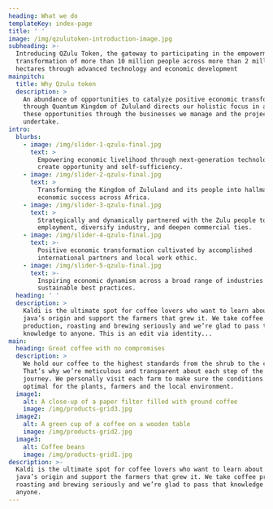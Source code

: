 ```yaml
---
heading: What we do
templateKey: index-page
title: ' '
image: /img/qzulutoken-introduction-image.jpg
subheading: >-
  Introducing QZulu Token, the gateway to participating in the empowerment and
  transformation of more than 10 million people across more than 2 million
  hectares through advanced technology and economic development
mainpitch:
  title: Why Qzulu token
  description: >
    An abundance of opportunities to catalyze positive economic transformation
    through Quantum Kingdom of Zululand directs our holistic focus in addressing
    these opportunities through the businesses we manage and the projects they
    undertake.
intro:
  blurbs:
    - image: /img/slider-1-qzulu-final.jpg
      text: >
        Empowering economic livelihood through next-generation technologies to
        create opportunity and self-sufficiency.
    - image: /img/slider-2-qzulu-final.jpg
      text: >
        Transforming the Kingdom of Zululand and its people into hallmarks of
        economic success across Africa.
    - image: /img/slider-3-qzulu-final.jpg
      text: >
        Strategically and dynamically partnered with the Zulu people to create
        employment, diversify industry, and deepen commercial ties.
    - image: /img/slider-4-qzulu-final.jpg
      text: >-
        Positive economic transformation cultivated by accomplished
        international partners and local work ethic.
    - image: /img/slider-5-qzulu-final.jpg
      text: >-
        Inspiring economic dynamism across a broad range of industries through
        sustainable best practices.
  heading: ' '
  description: >
    Kaldi is the ultimate spot for coffee lovers who want to learn about their
    java’s origin and support the farmers that grew it. We take coffee
    production, roasting and brewing seriously and we’re glad to pass that
    knowledge to anyone. This is an edit via identity...
main:
  heading: Great coffee with no compromises
  description: >
    We hold our coffee to the highest standards from the shrub to the cup.
    That’s why we’re meticulous and transparent about each step of the coffee’s
    journey. We personally visit each farm to make sure the conditions are
    optimal for the plants, farmers and the local environment.
  image1:
    alt: A close-up of a paper filter filled with ground coffee
    image: /img/products-grid3.jpg
  image2:
    alt: A green cup of a coffee on a wooden table
    image: /img/products-grid2.jpg
  image3:
    alt: Coffee beans
    image: /img/products-grid1.jpg
description: >-
  Kaldi is the ultimate spot for coffee lovers who want to learn about their
  java’s origin and support the farmers that grew it. We take coffee production,
  roasting and brewing seriously and we’re glad to pass that knowledge to
  anyone.
---
```

